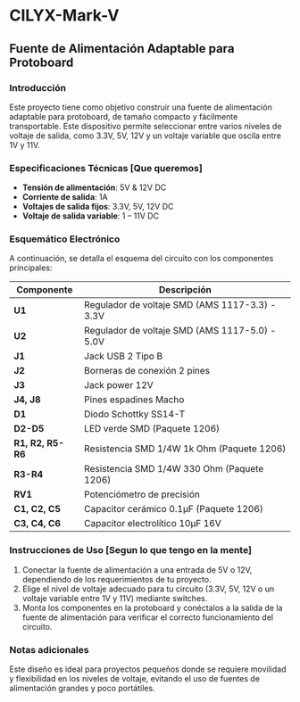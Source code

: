 # CILYX-Mark-V
## Fuente de Alimentación Adaptable para Protoboard

### Introducción
Este proyecto tiene como objetivo construir una fuente de alimentación adaptable para protoboard, de tamaño compacto y fácilmente transportable. Este dispositivo permite seleccionar entre varios niveles de voltaje de salida, como 3.3V, 5V, 12V y un voltaje variable que oscila entre 1V y 11V.

### Especificaciones Técnicas [Que queremos]

- **Tensión de alimentación**: 5V & 12V DC
- **Corriente de salida**: 1A
- **Voltajes de salida fijos**: 3.3V, 5V, 12V DC
- **Voltaje de salida variable**: 1 – 11V DC

### Esquemático Electrónico
A continuación, se detalla el esquema del circuito con los componentes principales:

| Componente           | Descripción                                    |
|----------------------|------------------------------------------------|
| **U1**               | Regulador de voltaje SMD (AMS 1117-3.3) - 3.3V |
| **U2**               | Regulador de voltaje SMD (AMS 1117-5.0) - 5.0V |
| **J1**               | Jack USB 2 Tipo B                              |
| **J2**               | Borneras de conexión 2 pines                   |
| **J3**               | Jack power 12V                                 |
| **J4, J8**           | Pines espadines Macho                          |
| **D1**               | Diodo Schottky SS14-T                          |
| **D2-D5**            | LED verde SMD (Paquete 1206)                   |
| **R1, R2, R5-R6**    | Resistencia SMD 1/4W 1k Ohm (Paquete 1206)     |
| **R3-R4**            | Resistencia SMD 1/4W 330 Ohm (Paquete 1206)    |
| **RV1**              | Potenciómetro de precisión                     |
| **C1, C2, C5**       | Capacitor cerámico 0.1µF (Paquete 1206)        |
| **C3, C4, C6**       | Capacitor electrolítico 10µF 16V               |

<!-- ### Descargar Diseño-->

<!-- - **Diseño Esquemático en Proteus 8.9**: [Descargar aquí](#) <!-- Inserta el enlace adecuado -->
<!-- - **Diseño de la Tarjeta PCB**: [Ordena ahora en JLCPCB](https://jlcpcb.com) <!-- Inserta el enlace adecuado -->

### Instrucciones de Uso [Segun lo que tengo en la mente]
1. Conectar la fuente de alimentación a una entrada de 5V o 12V, dependiendo de los requerimientos de tu proyecto.
2. Elige el nivel de voltaje adecuado para tu circuito (3.3V, 5V, 12V o un voltaje variable entre 1V y 11V) mediante switches.
3. Monta los componentes en la protoboard y conéctalos a la salida de la fuente de alimentación para verificar el correcto funcionamiento del circuito.

### Notas adicionales
Este diseño es ideal para proyectos pequeños donde se requiere movilidad y flexibilidad en los niveles de voltaje, evitando el uso de fuentes de alimentación grandes y poco portátiles.
